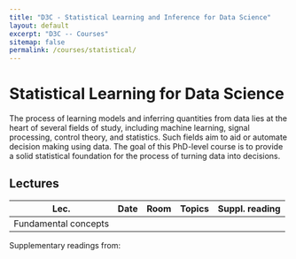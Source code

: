 ```yaml
---
title: "D3C - Statistical Learning and Inference for Data Science"
layout: default
excerpt: "D3C -- Courses"
sitemap: false
permalink: /courses/statistical/
---
```


# Statistical Learning for Data Science

The process of learning models and inferring quantities from data lies at the heart of several fields of study, including machine learning, signal
processing, control theory, and statistics. Such fields aim to aid or automate decision making using data. The goal of this PhD-level course is to provide a solid
statistical foundation for the process of turning data into decisions.

## Lectures

| Lec. | Date | Room | Topics | Suppl. reading | 
|------|------|------|--------|----------------|
| Fundamental concepts |      |      |        |                |  

Supplementary readings from:
